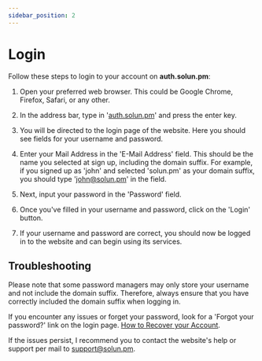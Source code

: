 ```yaml
---
sidebar_position: 2
---
```



# Login

Follow these steps to login to your account on **auth.solun.pm**:

1. Open your preferred web browser. This could be Google Chrome, Firefox, Safari, or any other.

2. In the address bar, type in '[auth.solun.pm](https://auth.solun.pm)' and press the enter key.

3. You will be directed to the login page of the website. Here you should see fields for your username and password.

4. Enter your Mail Address in the 'E-Mail Address' field. This should be the name you selected at sign up, including the domain suffix. For example, if you signed up as 'john' and selected 'solun.pm' as your domain suffix, you should type 'john@solun.pm' in the field.

5. Next, input your password in the 'Password' field.

6. Once you've filled in your username and password, click on the 'Login' button.

7. If your username and password are correct, you should now be logged in to the website and can begin using its services.

## Troubleshooting

Please note that some password managers may only store your username and not include the domain suffix. Therefore, always ensure that you have correctly included the domain suffix when logging in.

If you encounter any issues or forget your password, look for a 'Forgot your password?' link on the login page. [How to Recover your Account](/docs/tutorials/account-recovery).

If the issues persist, I recommend you to contact the website's help or support per mail to [support@solun.pm](mailto:support@solun.pm).
